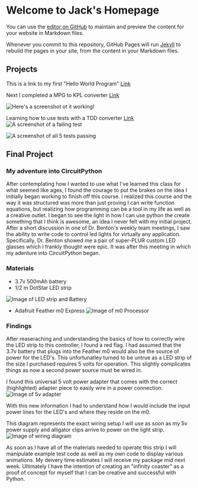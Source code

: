 # Welcome to Jack's Homepage

You can use the [editor on GitHub](https://github.com/jcschiesl/jcschiesl.gethub.io/edit/gh-pages/index.md) to maintain and preview the content for your website in Markdown files.

Whenever you commit to this repository, GitHub Pages will run [Jekyll](https://jekyllrb.com/) to rebuild the pages in your site, from the content in your Markdown files.
## Projects
This is a link to my first "Hello World Program" [Link](https://github.com/jcschiesl/Hello_World_Program_Python.git)

Next I completed a MPG to KPL converter [Link](https://github.com/jcschiesl/functions.git)

![Here's a screenshot ot it working! ](functionss.png)

Learning how to use tests with a TDD converter [Link](https://github.com/jcschiesl/converters_tdd.git)
![A screenshot of a failing test](tddfail.png)

![A screenshot of all 5 tests passing](tddpass.png)



## Final Project

### My adventure into CircuitPython

After contemplating how I wanted to use what I've learned this class for what seemed like ages,
I found the courage to put the brakes on the idea I initially began working to finish off this course.
I realized this course and the way it was structured was more than just proving I can write function equations, but
realizing how programming can be a tool in my life as well as a creative outlet. I began to see the light in how I can use
python the create something that I think is awesome, an idea I never felt with my initial project. After a short discussion 
in one of Dr. Benton's weekly team meetings, I saw the ability to write code to control led lights for virtually any application.
Specifically, Dr. Benton showed me a pair of super-PLUR custom LED glasses which I frankly thought were epic. It was after this 
meeting in which my adenture into CircuitPython began. 

### Materials

- 3.7v 500mAh battery
- 1/2 m DotStar LED strip

![Image of LED strip and Battery](led.jpg)

- Adafruit Feather m0 Express
![Image of m0 Processor](board.jpg)

### Findings

After reaseraching and understanding the basics of how to correctly wire the LED strip to this controller, I found a red flag. 
I had assumed that the 3.7v battery that plugs into the Feather m0 would also be the source of power for the LED's. This
unfortunatley turned to be untrue as a LED strip of the size I purchased requires 5 volts for operation. This slightly complicates things 
as now a second power source must be wired in. 

I found this universal 5 volt power adapter that comes with the correct (highlighted) adapter piece to easily wire in a power connection.
![Image of 5v adapter](wall.png)

With this new information I had to understand how I would include the input power lines for the LED's and where they reside on the m0.

This diagram represents the exact wiring setup I will use as soon as my 5v power supply and alligator clips arrive to power on the light strip.
![Image of wiring diagram](pins.png)

As soon as I have all of the materials needed to operate this strip I will manipulate example test code as well as my own code to 
display various animations. My deivery time estimates I will receive my package mid next week. 
Ultimately I have the intention of creating an "infinity coaster" as a proof of concept for myself that I can be creative and successful with Python.

